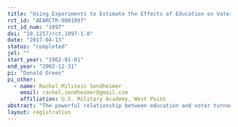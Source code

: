 ```yaml
---
title: "Using Experiments to Estimate the Effects of Education on Voter Turnout"
rct_id: "AEARCTR-0001097"
rct_id_num: "1097"
doi: "10.1257/rct.1097-1.0"
date: "2017-04-13"
status: "completed"
jel: ""
start_year: "1962-01-01"
end_year: "2002-12-31"
pi: "Donald Green"
pi_other:
  - name: Rachel Milstein Sondheimer
    email: rachel.sondheimer@gmail.com
    affiliation: U.S. Military Academy, West Point
abstract: "The powerful relationship between education and voter turnout is arguably the most well-documented and robust finding in American survey research. Yet the causal interpretation of this relationship remains controversial, with many authors suggesting that the apparent link between education and turnout is spurious. In contrast to previous work, which has relied on observational data to assess the effect of education on voter turnout, this article analyzes two randomized experiments and one quasi-experiment in which educational attainment was altered exogenously. We track the children in these experiments over the long term, examining their voting rates as adults. In all three studies, we find that exogenously induced changes in high school graduation rates have powerful effects on voter turnout rates. These results imply that the correlation between education and turnout is indeed causal. We discuss some of the pathways by which education may transmit its influence."
layout: registration
---
```


